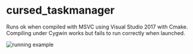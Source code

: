 # cursed_taskmanager

Runs ok when compiled with MSVC using Visual Studio 2017 with Cmake. Compiling under Cygwin works but fails to run correctly when launched.

![running example][image]

[image]: https://i.imgur.com/n2iALnp.png "Running example"
